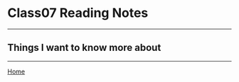 # Class07 Reading Notes


----

## Things I want to know more about

----
[Home](https://github.com/MISalz/401_Reading_Notes/blob/main/README.md)